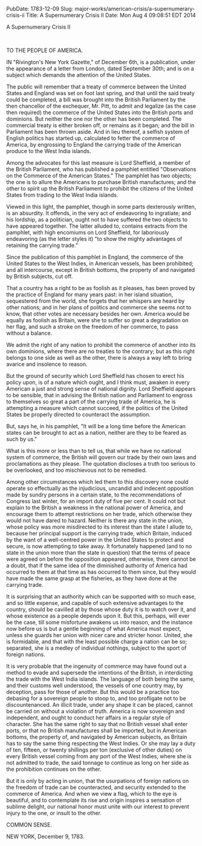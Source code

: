 PubDate: 1783-12-09
Slug: major-works/american-crisis/a-supernumerary-crisis-ii
Title: A Supernumerary Crisis II
Date: Mon Aug  4 09:08:51 EDT 2014


A Supernumerary Crisis II

 

TO THE PEOPLE OF AMERICA.

IN "Rivington's New York Gazette," of December 6th, is a publication, under the appearance of a letter from London, dated September 30th; and is on a subject which demands the attention of the United States.

The public will remember that a treaty of commerce between the United States and England was set on foot last spring, and that until the said treaty could be completed, a bill was brought into the British Parliament by the then chancellor of the exchequer, Mr. Pitt, to admit and legalize (as the case then required) the commerce of the United States into the British ports and dominions. But neither the one nor the other has been completed. The commercial treaty is either broken off, or remains as it began; and the bill in Parliament has been thrown aside. And in lieu thereof, a selfish system of English politics has started up, calculated to fetter the commerce of America, by engrossing to England the carrying trade of the American produce to the West India islands.

Among the advocates for this last measure is Lord Sheffield, a member of the British Parliament, who has published a pamphlet entitled "Observations on the Commerce of the American States." The pamphlet has two objects; the one is to allure the Americans to purchase British manufactures; and the other to spirit up the British Parliament to prohibit the citizens of the United States from trading to the West India islands.

Viewed in this light, the pamphlet, though in some parts dexterously written, is an absurdity. It offends, in the very act of endeavoring to ingratiate; and his lordship, as a politician, ought not to have suffered the two objects to have appeared together. The latter alluded to, contains extracts from the pamphlet, with high encomiums on Lord Sheffield, for laboriously endeavoring (as the letter styles it) "to show the mighty advantages of retaining the carrying trade."

Since the publication of this pamphlet in England, the commerce of the United States to the West Indies, in American vessels, has been prohibited; and all intercourse, except in British bottoms, the property of and navigated by British subjects, cut off.

That a country has a right to be as foolish as it pleases, has been proved by the practice of England for many years past: in her island situation, sequestered from the world, she forgets that her whispers are heard by other nations; and in her plans of politics and commerce she seems not to know, that other votes are necessary besides her own. America would be equally as foolish as Britain, were she to suffer so great a degradation on her flag, and such a stroke on the freedom of her commerce, to pass without a balance.

We admit the right of any nation to prohibit the commerce of another into its own dominions, where there are no treaties to the contrary; but as this right belongs to one side as well as the other, there is always a way left to bring avarice and insolence to reason.

But the ground of security which Lord Sheffield has chosen to erect his policy upon, is of a nature which ought, and I think must, awaken in every American a just and strong sense of national dignity. Lord Sheffield appears to be sensible, that in advising the British nation and Parliament to engross to themselves so great a part of the carrying trade of America, he is attempting a measure which cannot succeed, if the politics of the United States be properly directed to counteract the assumption.

But, says he, in his pamphlet, "It will be a long time before the American states can be brought to act as a nation, neither are they to be feared as such by us."

What is this more or less than to tell us, that while we have no national system of commerce, the British will govern our trade by their own laws and proclamations as they please. The quotation discloses a truth too serious to be overlooked, and too mischievous not to be remedied.

Among other circumstances which led them to this discovery none could operate so effectually as the injudicious, uncandid and indecent opposition made by sundry persons in a certain state, to the recommendations of Congress last winter, for an import duty of five per cent. It could not but explain to the British a weakness in the national power of America, and encourage them to attempt restrictions on her trade, which otherwise they would not have dared to hazard. Neither is there any state in the union, whose policy was more misdirected to its interest than the state I allude to, because her principal support is the carrying trade, which Britain, induced by the want of a well-centred power in the United States to protect and secure, is now attempting to take away. It fortunately happened (and to no state in the union more than the state in question) that the terms of peace were agreed on before the opposition appeared, otherwise, there cannot be a doubt, that if the same idea of the diminished authority of America had occurred to them at that time as has occurred to them since, but they would have made the same grasp at the fisheries, as they have done at the carrying trade.

It is surprising that an authority which can be supported with so much ease, and so little expense, and capable of such extensive advantages to the country, should be cavilled at by those whose duty it is to watch over it, and whose existence as a people depends upon it. But this, perhaps, will ever be the case, till some misfortune awakens us into reason, and the instance now before us is but a gentle beginning of what America must expect, unless she guards her union with nicer care and stricter honor. United, she is formidable, and that with the least possible charge a nation can be so; separated, she is a medley of individual nothings, subject to the sport of foreign nations.

It is very probable that the ingenuity of commerce may have found out a method to evade and supersede the intentions of the British, in interdicting the trade with the West India islands. The language of both being the same, and their customs well understood, the vessels of one country may, by deception, pass for those of another. But this would be a practice too debasing for a sovereign people to stoop to, and too profligate not to be discountenanced. An illicit trade, under any shape it can be placed, cannot be carried on without a violation of truth. America is now sovereign and independent, and ought to conduct her affairs in a regular style of character. She has the same right to say that no British vessel shall enter ports, or that no British manufactures shall be imported, but in American bottoms, the property of, and navigated by American subjects, as Britain has to say the same thing respecting the West Indies. Or she may lay a duty of ten, fifteen, or twenty shillings per ton (exclusive of other duties) on every British vessel coming from any port of the West Indies, where she is not admitted to trade, the said tonnage to continue as long on her side as the prohibition continues on the other.

But it is only by acting in union, that the usurpations of foreign nations on the freedom of trade can be counteracted, and security extended to the commerce of America. And when we view a flag, which to the eye is beautiful, and to contemplate its rise and origin inspires a sensation of sublime delight, our national honor must unite with our interest to prevent injury to the one, or insult to the other.

COMMON SENSE.

NEW YORK, December 9, 1783.

